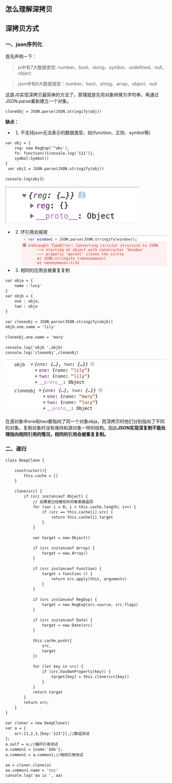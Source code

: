 
## 怎么理解深拷贝

## 深拷贝方式

### 一、json序列化
首先声明一下：
> js中有7大数据类型: number、bool、string、symbol、undefined、null、object

> json中有6大数据类型：number、bool、string、array、object、null

这是JS实现深拷贝最简单的方法了，原理就是先将对象转换为字符串，再通过JSON.parse重新建立一个对象。
```
cloneObj = JSON.parse(JSON.stringify(obj))
```
**缺点：**
- 1. 不支持json无法表示的数据类型，如(function、正则、symbol等)
```
var obj = {
    reg: new RegExp('^abc'),
    fn: function(){console.log('111')},
    symbol:Symbol()
}
 var obj1 = JSON.parse(JSON.stringify(obj))

console.log(obj1)
```
![](./images/4.png)
- 2. 环引用会报错
![](./images/5.png)
- 3. 相同的应用会被重复复制
```
var obja = {
    name :'lucy'
}
var objb = {
    one : obja,
    two : obja
}

var cloneobj = JSON.parse(JSON.stringify(objb))
objb.one.name = 'lily'

cloneobj.one.name = 'mary'

console.log('objb ',objb)
console.log('cloneobj',cloneobj)
```
![](./images/6.png)

在源对象中one和two都指向了同一个对象obja，而深拷贝时他们分别指向了不同的对象。复制对象时没有保持和源对象一样的结构。因此**JSON实现深复制不能处理指向相同引用的情况，相同的引用会被重复复制。**

### 二、递归
```
class DeepClone {

    constructor(){
        this.cache = []
    }

    clone(src) {
        if (src instanceof Object) {
            // 如果是已经缓存的对象直接返回
            for (var i = 0; i < this.cache.length; i++) {
                if (src == this.cache[i].src) {
                    return this.cache[i].target
                }
            }

            var target = new Object()

            if (src instanceof Array) {
                target = new Array()
            }

            if (src instanceof Function) {
                target = function () {
                    return src.apply(this, arguments)
                }
            }

            if (src instanceof RegExp) {
                target = new RegExp(src.source, src.flags)
            }

            if (src instanceof Date) {
                target = new Date(src)
            }

            this.cache.push({
                src,
                target
            })

            for (let key in src) {
                if (src.hasOwnProperty(key)) {
                    target[key] = this.clone(src[key])
                }
            }
            return target
        }
        return src;
    }
}

var cloner = new DeepClone()
var a = {
    arr:[1,2,3,{key:'123'}],//数组测试
};
a.self = a;//循环引用测试
a.common1 = {name:'bbb'};
a.common2 = a.common1;//相同引用测试

aa = cloner.clone(a)
aa.common1.name = 'ccc'
console.log('aa is ', aa)

```